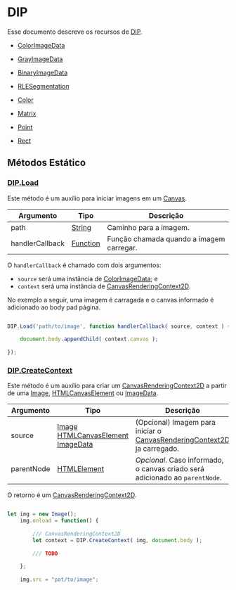 
# DIP

Esse documento descreve os recursos de [DIP](https://github.com/devConcordia/pixel/blob/main/index.mjs).

- [ColorImageData](ColorImageData.md)
- [GrayImageData](GrayImageData.md)
- [BinaryImageData](BinaryImageData.md)

- [RLESegmentation](RLESegmentation.md)

- [Color](Color.md)
- [Matrix](Matrix.md)
- [Point](Point.md)
- [Rect](Rect.md)

## Métodos Estático

### <u>DIP.Load</u>

Este método é um auxílio para iniciar imagens em um [Canvas](https://developer.mozilla.org/en-US/docs/Web/API/Canvas_API).

| Argumento | Tipo | Descrição |
|-----------|------|-----------|
| path      | [String](https://developer.mozilla.org/en-US/docs/Web/JavaScript/Reference/Global_Objects/String) | Caminho para a imagem. |
| handlerCallback | [Function](https://developer.mozilla.org/en-US/docs/Web/JavaScript/Reference/Global_Objects/Function) | Função chamada quando a imagem carregar. |

O `handlerCallback` é chamado com dois argumentos: 
- `source` será uma instância de [ColorImageData](ColorImageData.md); e
- `context` será uma instância de [CanvasRenderingContext2D](https://developer.mozilla.org/en-US/docs/Web/API/CanvasRenderingContext2D).

No exemplo a seguir, uma imagem é carragada e o canvas informado é adicionado ao body pad página.

```javascript

DIP.Load('path/to/image', function handlerCallback( source, context ) {
	
	document.body.appendChild( context.canvas );
	
});

```

### <u>DIP.CreateContext</u>

Este método é um auxílio para criar um [CanvasRenderingContext2D](https://developer.mozilla.org/en-US/docs/Web/API/CanvasRenderingContext2D) a partir de uma [Image](https://developer.mozilla.org/en-US/docs/Web/API/HTMLImageElement/Image), [HTMLCanvasElement](https://developer.mozilla.org/en-US/docs/Web/API/HTMLCanvasElement) ou [ImageData](https://developer.mozilla.org/en-US/docs/Web/API/ImageData).

| Argumento | Tipo | Descrição |
|-----------|------|-----------|
| source    | [Image](https://developer.mozilla.org/en-US/docs/Web/API/HTMLImageElement/Image)<br>[HTMLCanvasElement](https://developer.mozilla.org/en-US/docs/Web/API/HTMLCanvasElement)<br>[ImageData](https://developer.mozilla.org/en-US/docs/Web/API/ImageData) | (Opcional) Imagem para iniciar o [CanvasRenderingContext2D](https://developer.mozilla.org/en-US/docs/Web/API/CanvasRenderingContext2D) ja carregado. |
| parentNode | [HTMLElement]() | *Opcional*. Caso informado, o canvas criado será adicionado ao `parentNode`. |

O retorno é um [CanvasRenderingContext2D](https://developer.mozilla.org/en-US/docs/Web/API/CanvasRenderingContext2D).

```javascript

let img = new Image();
    img.onload = function() {
    	
		/// CanvasRenderingContext2D
		let context = DIP.CreateContext( img, document.body );
		
		/// TODO
		
    };
    
    img.src = "pat/to/image";

```

